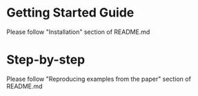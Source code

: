 Getting Started Guide
=====================

Please follow "Installation" section of README.md


Step-by-step
============

Please follow "Reproducing examples from the paper" section of README.md
